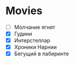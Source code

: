 # Movies

- [ ] Молчание ягнят
- [x] Гудини
- [x] Интерстеллар
- [x] Хроники Нарнии
- [x] Бегущий в лабиринте 
